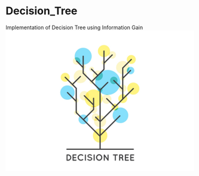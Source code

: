 # Decision_Tree
Implementation of Decision Tree using Information Gain
![Decision Tree](https://github.com/TasmiaZerin1128/Decision_Tree/blob/master/DT.png)
